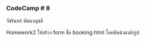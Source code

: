 ###  CodeCamp # 8
วัชรินทร์ ทัศนาญชลี



Homework2
ให้สร้าง form ชื่อ booking.html โดยมีหน้าตาดังรูป


